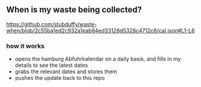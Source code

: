 ## When is my waste being collected?
  https://github.com/stubduffy/waste-when/blob/2c55ba1ed2c932a1eab84ed33126d5328c4712c6/cal.json#L1-L6
  
  ### how it works
  - opens the hamburg Abfuhrkalendar on a daily basis, and fills in my details to see the latest dates
  - grabs the relevant dates and stores them
  - pushes the update back to this repo
  
